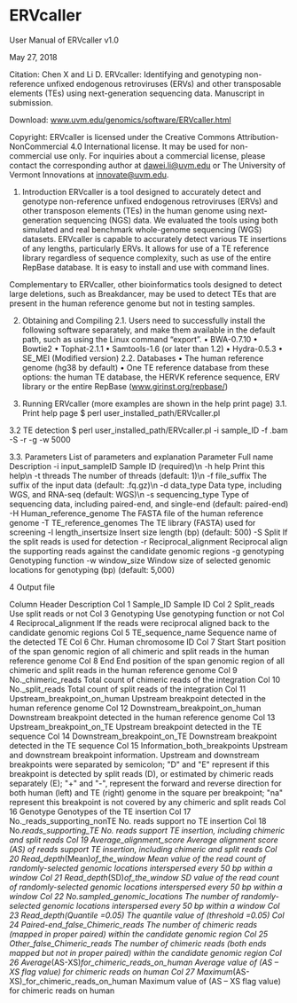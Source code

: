 # ERVcaller

User Manual of ERVcaller v1.0

May 27, 2018


Citation: Chen X and Li D. ERVcaller: Identifying and genotyping non-reference unfixed endogenous retroviruses (ERVs) and other transposable elements (TEs) using next-generation sequencing data. Manuscript in submission.

Download: www.uvm.edu/genomics/software/ERVcaller.html

Copyright: ERVcaller is licensed under the Creative Commons Attribution-NonCommercial 4.0 International license. It may be used for non-commercial use only. For inquiries about a commercial license, please contact the corresponding author at dawei.li@uvm.edu or The University of Vermont Innovations at innovate@uvm.edu.
 
1. Introduction
ERVcaller is a tool designed to accurately detect and genotype non-reference unfixed endogenous retroviruses (ERVs) and other transposon elements (TEs) in the human genome using next-generation sequencing (NGS) data. We evaluated the tools using both simulated and real benchmark whole-genome sequencing (WGS) datasets. ERVcaller is capable to accurately detect various TE insertions of any lengths, particularly ERVs. It allows for use of a TE reference library regardless of sequence complexity, such as use of the entire RepBase database. It is easy to install and use with command lines.

Complementary to ERVcaller, other bioinformatics tools designed to detect large deletions, such as Breakdancer, may be used to detect TEs that are present in the human reference genome but not in testing samples.

2. Obtaining and Compiling
2.1. Users need to successfully install the following software separately, and make them available in the default path, such as using the Linux command “export”.
•	BWA-0.7.10
•	Bowtie2
•	Tophat-2.1.1
•	Samtools-1.6 (or later than 1.2)
•	Hydra-0.5.3
•	SE_MEI (Modified version)
2.2. Databases
•	The human reference genome (hg38 by default)
•	One TE reference database from these options: the human TE database, the HERVK reference sequence, ERV library or the entire RepBase (www.girinst.org/repbase/)

3. Running ERVcaller (more examples are shown in the help print page)
3.1. Print help page
$ perl user_installed_path/ERVcaller.pl

3.2 TE detection
$ perl user_installed_path/ERVcaller.pl -i sample_ID -f .bam -S -r -g -w 5000

3.3. Parameters
List of parameters and explanation
Parameter	Full name	Description
-i	input_sampleID	Sample ID (required)\n
-h	help	Print this help\n
-t	threads	The number of threads (default: 1)\n
-f	file_suffix	The suffix of the input data (default: .fq.gz)\n
-d	data_type	Data type, including WGS, and RNA-seq (default: WGS)\n
-s	sequencing_type	Type of sequencing data, including paired-end, and single-end (default: paired-end)
-H	Human_reference_genome	The FASTA file of the human reference genome
-T	TE_reference_genomes	The TE library (FASTA) used for screening
-l	length_insertsize	Insert size length (bp) (default: 500)
-S	Split	If the split reads is used for detection
-r	Reciprocal_alignment	Reciprocal align the supporting reads against the candidate genomic regions
-g	genotyping	Genotyping function
-w	window_size	Window size of selected genomic locations for genotyping (bp) (default: 5,000)


 
4 Output file

Column	Header	Description
Col 1	Sample_ID	Sample ID
Col 2	Split_reads	Use split reads or not
Col 3	Genotyping	Use genotyping function or not
Col 4	Reciprocal_alignment	If the reads were reciprocal aligned back to the candidate genomic regions
Col 5	TE_sequence_name	Sequence name of the detected TE
Col 6	Chr.	Human chromosome ID
Col 7	Start	Start position of the span genomic region of all chimeric and split reads in the human reference genome
Col 8	End	End position of the span genomic region of all chimeric and split reads in the human reference genome
Col 9	No._chimeric_reads	Total count of chimeric reads of the integration
Col 10	No._split_reads	Total count of split reads of the integration
Col 11	Upstream_breakpoint_on_human	Upstream breakpoint detected in the human reference genome
Col 12	Downstream_breakpoint_on_human	Downstream breakpoint detected in the human reference genome
Col 13	Upstream_breakpoint_on_TE	Upstream breakpoint detected in the TE sequence
Col 14	Downstream_breakpoint_on_TE	Downstream breakpoint detected in the TE sequence
Col 15	Information_both_breakpoints	Upstream and downstream breakpoint information. Upstream and downstream breakpoints were separated by semicolon; "D" and "E" represent if this breakpoint is detected by split reads (D), or estimated by chimeric reads separately (E); "+" and "-", represent the forward and reverse direction for both human (left) and TE (right) genome in the square per breakpoint; "na" represent this breakpoint is not covered by any chimeric and split reads
Col 16	Genotype	Genotypes of the TE insertion
Col 17	No._reads_supporting_nonTE	No. reads support no TE insertion
Col 18	No._reads_supporting_TE	No. reads support TE insertion, including chimeric and split reads
Col 19	Average_alignment_score	Average alignment score (AS) of reads support TE insertion, including chimeric and split reads
Col 20	Read_depth_(Mean)_of_the_window	Mean value of the read count of randomly-selected genomic locations interspersed every 50 bp within a window 
Col 21	Read_depth_(SD)_of_the_window	SD value of the read count of randomly-selected genomic locations interspersed every 50 bp within a window
Col 22	No._sampled_genomic_locations	The number of randomly-selected genomic locations interspersed every 50 bp within a window
Col 23	Read_depth_(Quantile =0.05)	The quantile value of (threshold =0.05)
Col 24	Paired-end_false_Chimeric_reads	The number of chimeric reads (mapped in proper paired) within the candidate genomic region
Col 25	Other_false_Chimeric_reads	The number of chimeric reads (both ends mapped but not in proper paired) within the candidate genomic region
Col 26	Average_(AS-XS)_for_chimeric_reads_on_human	Average value of (AS – XS flag value) for chimeric reads on human
Col 27	Maximum_(AS-XS)_for_chimeric_reads_on_human	Maximum value of (AS – XS flag value) for chimeric reads on human

